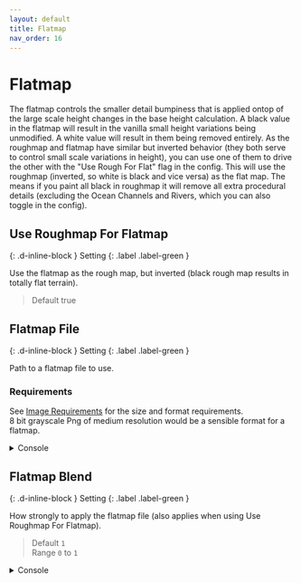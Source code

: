 ```yaml
---
layout: default
title: Flatmap
nav_order: 16
---
```


# Flatmap

The flatmap controls the smaller detail bumpiness that is applied ontop of the large scale height changes in the base height calculation. A black value in the flatmap will result in the vanilla small height variations being unmodified. A white value will result in them being removed entirely.
As the roughmap and flatmap have similar but inverted behavior (they both serve to control small scale variations in height), you can use one of them to drive the other with the "Use Rough For Flat" flag in the config. This will use the roughmap (inverted, so white is black and vice versa) as the flat map. The means if you paint all black in roughmap it will remove all extra procedural details (excluding the Ocean Channels and Rivers, which you can also toggle in the config).

## Use Roughmap For Flatmap

{: .d-inline-block }
Setting
{: .label .label-green }

Use the flatmap as the rough map, but inverted (black rough map results in totally flat terrain).
> Default true  

## Flatmap File

{: .d-inline-block }
Setting
{: .label .label-green }

Path to a flatmap file to use.

### Requirements

See [Image Requirements](../faq.html#what-are-the-image-requirements-for-map-files) for the size and format requirements.  
8 bit grayscale Png of medium resolution would be a sensible format for a flatmap.  

<details class="console" markdown="block">
<summary>
Console
</summary>
Command: `bc param f fn`
<br>
<img src="../images/console/bc-param-f-fn.gif" />
<br>
<img src="../images/maps/black-white.png" width="200" />
</details>

## Flatmap Blend

{: .d-inline-block }
Setting
{: .label .label-green }

How strongly to apply the flatmap file (also applies when using Use Roughmap For Flatmap).
> Default `1`  
> Range `0` to `1`

<details class="console" markdown="block">
<summary>
Console
</summary>
Command: `bc param f bl`
<br>
<img src="../images/console/bc-param-f-bl.gif" />
</details>
